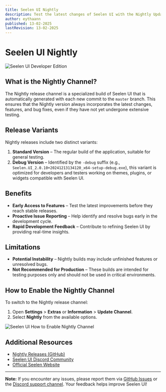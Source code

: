 ```yaml
---
title: Seelen UI Nightly
description: Test the latest changes of Seelen UI with the Nightly Update Channel!
author: eythaann
published: 13-02-2025
lastRevision: 13-02-2025
---
```


# Seelen UI Nightly

![Seelen UI Developer Edition](https://github.com/user-attachments/assets/76634b49-7b09-4ef2-9643-e93542309f5d)

## What is the Nightly Channel?

The Nightly release channel is a specialized build of Seelen UI that is
automatically generated with each new commit to the `master` branch. This
ensures that the Nightly version always incorporates the latest changes,
features, and bug fixes, even if they have not yet undergone extensive testing.

## Release Variants

Nightly releases include two distinct variants:

1. **Standard Version** – The regular build of the application, suitable for
   general testing.
2. **Debug Version** – Identified by the `-debug` suffix (e.g.,
   `Seelen.UI_2.0.10+20241213134120_x64-setup-debug.exe`), this variant is
   optimized for developers and testers working on themes, plugins, or widgets
   compatible with Seelen UI.

## Benefits

- **Early Access to Features** – Test the latest improvements before they reach
  stable releases.
- **Proactive Issue Reporting** – Help identify and resolve bugs early in the
  development cycle.
- **Rapid Development Feedback** – Contribute to refining Seelen UI by providing
  real-time insights.

## Limitations

- **Potential Instability** – Nightly builds may include unfinished features or
  unresolved bugs.
- **Not Recommended for Production** – These builds are intended for testing
  purposes only and should not be used in critical environments.

## How to Enable the Nightly Channel

To switch to the Nightly release channel:

1. Open **Settings** > **Extras** or **Information** > **Update Channel**.
2. Select **Nightly** from the available options.

![Seelen UI How to Enable Nightly Channel](https://github.com/user-attachments/assets/ae88aeac-98cc-4424-a9e7-fb59740b694e)

## Additional Resources

- [Nightly Releases (GitHub)](https://github.com/eythaann/Seelen-UI/releases/tag/nightly)
- [Seelen UI Discord Community](https://discord.gg/ABfASx5ZAJ)
- [Official Seelen Website](https://seelen.io)

---

**Note:** If you encounter any issues, please report them via
[GitHub Issues](https://github.com/eythaann/Seelen-UI/issues) or the
[Discord support channel](https://discord.gg/ABfASx5ZAJ). Your feedback helps
improve Seelen UI!

